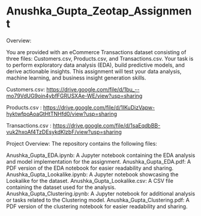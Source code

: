 # Anushka_Gupta_Zeotap_Assignment
Overview:

You are provided with an eCommerce Transactions dataset consisting of three files:
Customers.csv, Products.csv, and Transactions.csv. Your task is to perform
exploratory data analysis (EDA), build predictive models, and derive actionable insights. This
assignment will test your data analysis, machine learning, and business insight generation skills.

Customers.csv:
https://drive.google.com/file/d/1bu_--mo79VdUG9oin4ybfFGRUSXAe-WE/view?usp=sharing

Products.csv :
https://drive.google.com/file/d/1IKuDizVapw-hyktwfpoAoaGtHtTNHfd0/view?usp=sharing

Transactions.csv :
https://drive.google.com/file/d/1saEqdbBB-vuk2hxoAf4TzDEsykdKlzbF/view?usp=sharing

Project Overview:
The repository contains the following files:

Anushka_Gupta_EDA.ipynb: A Jupyter notebook containing the EDA analysis and model implementation for the assignment.
Anushka_Gupta_EDA.pdf: A PDF version of the EDA notebook for easier readability and sharing.
Anushka_Gupta_Lookalike.ipynb: A Jupyter notebook showcasing the Lookalike for the dataset.
Anushka_Gupta_Lookalike.csv: A CSV file containing the dataset used for the analysis.
Anushka_Gupta_Clustering.ipynb: A Jupyter notebook for additional analysis or tasks related to the Clustering model.
Anushka_Gupta_Clustering.pdf: A PDF version of the clustering notebook for easier readability and sharing.

